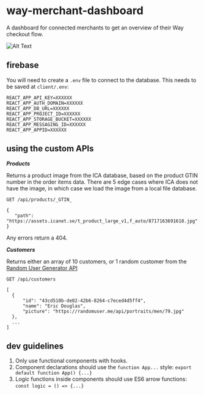 # way-merchant-dashboard

A dashboard for connected merchants to get an overview of their Way checkout flow.

![Alt Text](https://media1.giphy.com/media/qqtvGYCjDNwac/giphy.gif?cid=ecf05e47943ce736693fad5f7895f2b27b4e279dbf9f24eb&rid=giphy.gif)

## firebase

You will need to create a `.env` file to connect to the database. This needs to be saved at `client/.env`:

```
REACT_APP_API_KEY=XXXXXX
REACT_APP_AUTH_DOMAIN=XXXXXX
REACT_APP_DB_URL=XXXXXX
REACT_APP_PROJECT_ID=XXXXXX
REACT_APP_STORAGE_BUCKET=XXXXXX
REACT_APP_MESSAGING_ID=XXXXXX
REACT_APP_APPID=XXXXXX
```

## using the custom APIs

**_Products_**

Returns a product image from the ICA database, based on the product GTIN number in the order items data. There are 5 edge cases where ICA does not have the image, in which case we load the image from a local file database.

`GET /api/products/_GTIN_`

```
{
   "path": "https://assets.icanet.se/t_product_large_v1,f_auto/8717163691618.jpg"
}
```

Any errors return a 404.

**_Customers_**

Returns either an array of 10 customers, or 1 random customer from the [Random User Generator API](https://randomuser.me/)

`GET /api/customers`

```
[
  {
      "id": "43cd510b-de02-42b6-8264-c7eced4d5ff4",
      "name": "Eric Douglas",
      "picture": "https://randomuser.me/api/portraits/men/79.jpg"
  },
  ...
]
```

## dev guidelines

1. Only use functional components with hooks.
2. Component declarations should use the `function App...` style:
   `export default function App() {...}`
3. Logic functions inside components should use ES6 arrow functions:
   `const logic = () => {...}`
